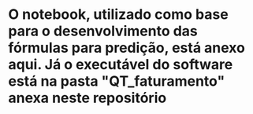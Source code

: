 # O notebook, utilizado como base para o desenvolvimento das fórmulas para predição, está anexo aqui. Já o executável do software está na pasta "QT_faturamento" anexa neste repositório
